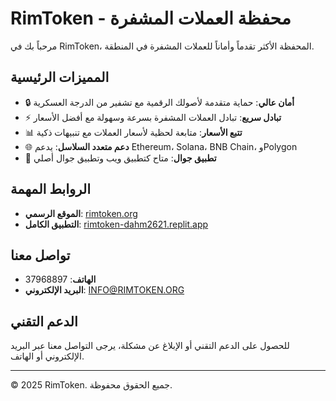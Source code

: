 # RimToken - محفظة العملات المشفرة

مرحباً بك في RimToken، المحفظة الأكثر تقدماً وأماناً للعملات المشفرة في المنطقة.

## المميزات الرئيسية

- 🔒 **أمان عالي**: حماية متقدمة لأصولك الرقمية مع تشفير من الدرجة العسكرية
- ⚡ **تبادل سريع**: تبادل العملات المشفرة بسرعة وسهولة مع أفضل الأسعار
- 📊 **تتبع الأسعار**: متابعة لحظية لأسعار العملات مع تنبيهات ذكية
- 🌐 **دعم متعدد السلاسل**: يدعم Ethereum، Solana، BNB Chain، وPolygon
- 📱 **تطبيق جوال**: متاح كتطبيق ويب وتطبيق جوال أصلي

## الروابط المهمة

- **الموقع الرسمي**: [rimtoken.org](https://rimtoken.org)
- **التطبيق الكامل**: [rimtoken-dahm2621.replit.app](https://rimtoken-dahm2621.replit.app)

## تواصل معنا

- **الهاتف**: 37968897
- **البريد الإلكتروني**: INFO@RIMTOKEN.ORG

## الدعم التقني

للحصول على الدعم التقني أو الإبلاغ عن مشكلة، يرجى التواصل معنا عبر البريد الإلكتروني أو الهاتف.

---

© 2025 RimToken. جميع الحقوق محفوظة.